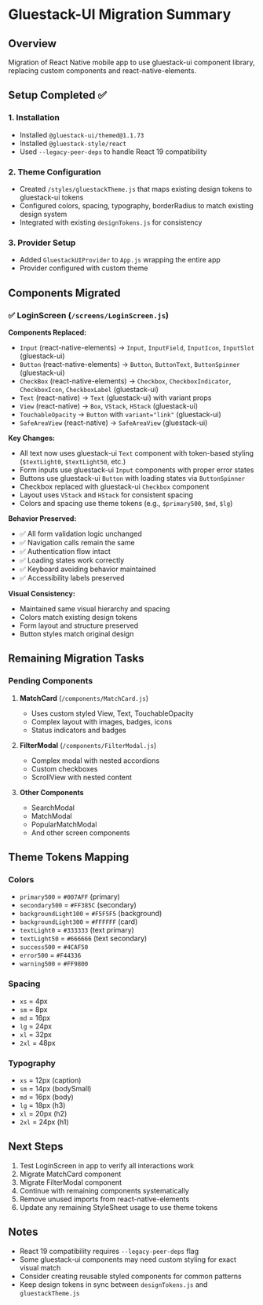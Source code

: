 # Gluestack-UI Migration Summary

## Overview
Migration of React Native mobile app to use gluestack-ui component library, replacing custom components and react-native-elements.

## Setup Completed ✅

### 1. Installation
- Installed `@gluestack-ui/themed@1.1.73`
- Installed `@gluestack-style/react`
- Used `--legacy-peer-deps` to handle React 19 compatibility

### 2. Theme Configuration
- Created `/styles/gluestackTheme.js` that maps existing design tokens to gluestack-ui tokens
- Configured colors, spacing, typography, borderRadius to match existing design system
- Integrated with existing `designTokens.js` for consistency

### 3. Provider Setup
- Added `GluestackUIProvider` to `App.js` wrapping the entire app
- Provider configured with custom theme

## Components Migrated

### ✅ LoginScreen (`/screens/LoginScreen.js`)

**Components Replaced:**
- `Input` (react-native-elements) → `Input`, `InputField`, `InputIcon`, `InputSlot` (gluestack-ui)
- `Button` (react-native-elements) → `Button`, `ButtonText`, `ButtonSpinner` (gluestack-ui)
- `CheckBox` (react-native-elements) → `Checkbox`, `CheckboxIndicator`, `CheckboxIcon`, `CheckboxLabel` (gluestack-ui)
- `Text` (react-native) → `Text` (gluestack-ui) with variant props
- `View` (react-native) → `Box`, `VStack`, `HStack` (gluestack-ui)
- `TouchableOpacity` → `Button` with `variant="link"` (gluestack-ui)
- `SafeAreaView` (react-native) → `SafeAreaView` (gluestack-ui)

**Key Changes:**
- All text now uses gluestack-ui `Text` component with token-based styling (`$textLight0`, `$textLight50`, etc.)
- Form inputs use gluestack-ui `Input` components with proper error states
- Buttons use gluestack-ui `Button` with loading states via `ButtonSpinner`
- Checkbox replaced with gluestack-ui `Checkbox` component
- Layout uses `VStack` and `HStack` for consistent spacing
- Colors and spacing use theme tokens (e.g., `$primary500`, `$md`, `$lg`)

**Behavior Preserved:**
- ✅ All form validation logic unchanged
- ✅ Navigation calls remain the same
- ✅ Authentication flow intact
- ✅ Loading states work correctly
- ✅ Keyboard avoiding behavior maintained
- ✅ Accessibility labels preserved

**Visual Consistency:**
- Maintained same visual hierarchy and spacing
- Colors match existing design tokens
- Form layout and structure preserved
- Button styles match original design

## Remaining Migration Tasks

### Pending Components
1. **MatchCard** (`/components/MatchCard.js`)
   - Uses custom styled View, Text, TouchableOpacity
   - Complex layout with images, badges, icons
   - Status indicators and badges

2. **FilterModal** (`/components/FilterModal.js`)
   - Complex modal with nested accordions
   - Custom checkboxes
   - ScrollView with nested content

3. **Other Components**
   - SearchModal
   - MatchModal
   - PopularMatchModal
   - And other screen components

## Theme Tokens Mapping

### Colors
- `primary500` = `#007AFF` (primary)
- `secondary500` = `#FF385C` (secondary)
- `backgroundLight100` = `#F5F5F5` (background)
- `backgroundLight300` = `#FFFFFF` (card)
- `textLight0` = `#333333` (text primary)
- `textLight50` = `#666666` (text secondary)
- `success500` = `#4CAF50`
- `error500` = `#F44336`
- `warning500` = `#FF9800`

### Spacing
- `xs` = 4px
- `sm` = 8px
- `md` = 16px
- `lg` = 24px
- `xl` = 32px
- `2xl` = 48px

### Typography
- `xs` = 12px (caption)
- `sm` = 14px (bodySmall)
- `md` = 16px (body)
- `lg` = 18px (h3)
- `xl` = 20px (h2)
- `2xl` = 24px (h1)

## Next Steps

1. Test LoginScreen in app to verify all interactions work
2. Migrate MatchCard component
3. Migrate FilterModal component
4. Continue with remaining components systematically
5. Remove unused imports from react-native-elements
6. Update any remaining StyleSheet usage to use theme tokens

## Notes

- React 19 compatibility requires `--legacy-peer-deps` flag
- Some gluestack-ui components may need custom styling for exact visual match
- Consider creating reusable styled components for common patterns
- Keep design tokens in sync between `designTokens.js` and `gluestackTheme.js`

